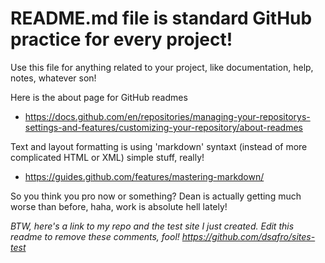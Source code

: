 # README.md file is standard GitHub practice for every project!

Use this file for anything related to your project, like documentation, help, notes, whatever son!

Here is the about page for GitHub readmes
* https://docs.github.com/en/repositories/managing-your-repositorys-settings-and-features/customizing-your-repository/about-readmes

Text and layout formatting is using 'markdown' syntaxt (instead of more complicated HTML or XML) simple stuff, really!
* https://guides.github.com/features/mastering-markdown/

So you think you pro now or something?  Dean is actually getting much worse than before, haha, work is absolute hell lately!

*BTW, here's a link to my repo and the test site I just created.  Edit this readme to remove these comments, fool!*
*https://github.com/dsafro/sites-test*
